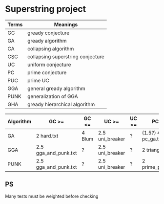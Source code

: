 # Superstring project
|Terms|Meanings|
|-|-|
|GC|gready conjecture|
|GA|gready algorithm|
|CA|collapsing algorithm|
|CSC|collapsing superstring conjecture|
|UC|uniform conjecture|
|PC|prime conjecture|
|PUC|prime UC|
|GGA|general gready algorithm|
|PUNK|generalization of GGA|
|GHA|gready hierarchical algorithm|

|Algorithm|GC >=|GC <=|UC >=|UC <=|PC >=|PC <=|PUC >=|PUC <=|
|-|-|-|-|-|-|-|-|-|
|GA|2 hard.txt|4 Blum|2.5 uni_breaker|?|(1.5?) 4/3 pc_ga.txt|4 Blum|2 pu.txt|?|
|GGA|2.5 gga_and_punk.txt|?|2.5 uni_breaker|?|2 triangle.txt|?|2 pu.txt|?|
|PUNK|2.5 gga_and_punk.txt|?|2.5 uni_breaker|?|2 prime_punk.txt|?|2 pu.txt|?|

## PS
Many tests must be weighted before checking
